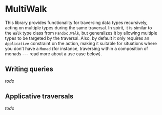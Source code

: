 # MultiWalk

This library provides functionality for traversing data types recursively,
acting on multiple types during the same traversal. In spirit, it is similar to
the `Walk` type class from `Pandoc.Walk`, but generalizes it by allowing
multiple types to be targeted by the traversal. Also, by default it only
requires an `Applicative` constraint on the action, making it suitable for
situations where you don't have a `Monad` (for instance, traversing within a
composition of monads --- read more about a use case below).

## Writing queries
*todo*
## Applicative traversals

*todo*
